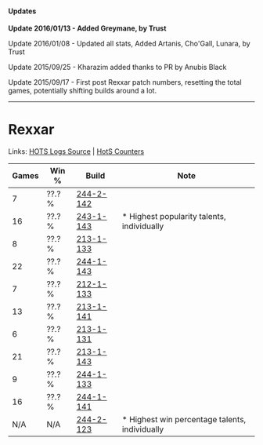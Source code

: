 #### Updates
**Update 2016/01/13 - Added Greymane, by Trust**

Update 2016/01/08 - Updated all stats, Added Artanis, Cho'Gall, Lunara, by Trust

Update 2015/09/25 - Kharazim added thanks to PR by Anubis Black

Update 2015/09/17 - First post Rexxar patch numbers, resetting the total games, potentially shifting builds around a lot.

***

# Rexxar

Links: [HOTS Logs Source](https://www.hotslogs.com/Sitewide/HeroDetails?Hero=Rexxar) | [HotS Counters](http://hotscounters.com/#/hero/Rexxar)

Games  | Win %  | Build     | Note
-----  | -----  | -----     | ----
7      | ??.? % | [244-2-142](http://www.heroesfire.com/hots/talent-calculator/rexxar#lTeU) | 
16     | ??.? % | [243-1-143](http://www.heroesfire.com/hots/talent-calculator/rexxar#lQyd) | * Highest popularity talents, individually
8      | ??.? % | [213-1-133](http://www.heroesfire.com/hots/talent-calculator/rexxar#kHiz) | 
22     | ??.? % | [244-1-143](http://www.heroesfire.com/hots/talent-calculator/rexxar#lTOt) | 
7      | ??.? % | [212-1-133](http://www.heroesfire.com/hots/talent-calculator/rexxar#kFGj) | 
13     | ??.? % | [213-1-141](http://www.heroesfire.com/hots/talent-calculator/rexxar#kHj5) | 
6      | ??.? % | [213-1-131](http://www.heroesfire.com/hots/talent-calculator/rexxar#kHix) | 
21     | ??.? % | [213-1-143](http://www.heroesfire.com/hots/talent-calculator/rexxar#kHj7) | 
9      | ??.? % | [244-1-133](http://www.heroesfire.com/hots/talent-calculator/rexxar#lTOj) | 
16     | ??.? % | [244-1-141](http://www.heroesfire.com/hots/talent-calculator/rexxar#lTOr) | 
N/A    | N/A    | [244-2-123](http://www.heroesfire.com/hots/talent-calculator/rexxar#lTeB) | * Highest win percentage talents, individually
